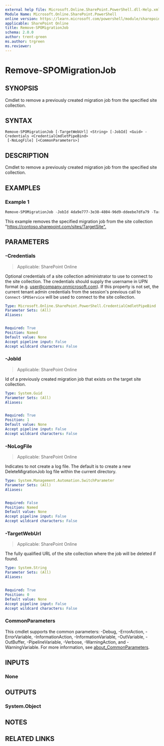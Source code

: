 ```yaml
---
external help file: Microsoft.Online.SharePoint.PowerShell.dll-Help.xml
Module Name: Microsoft.Online.SharePoint.PowerShell
online version: https://learn.microsoft.com/powershell/module/sharepoint-online/remove-spomigrationjob
applicable: SharePoint Online
title: Remove-SPOMigrationJob
schema: 2.0.0
author: trent-green
ms.author: trgreen
ms.reviewer:
---
```


# Remove-SPOMigrationJob

## SYNOPSIS

Cmdlet to remove a previously created migration job from the specified site collection.

## SYNTAX

```
Remove-SPOMigrationJob [-TargetWebUrl] <String> [-JobId] <Guid> -Credentials <CredentialCmdletPipeBind>
 [-NoLogFile] [<CommonParameters>]
```

## DESCRIPTION

Cmdlet to remove a previously created migration job from the specified site collection.

## EXAMPLES

### Example 1

```powershell
Remove-SPOMigrationJob -JobId 4da9e777-3e38-4804-96d9-ddeebe7dfa79 -TargetUrl https://contoso.sharepoint.com/sites/TargetSite
```

This example removes the specified migration job from the site collection "<https://contoso.sharepoint.com/sites/TargetSite".>

## PARAMETERS

### -Credentials

> Applicable: SharePoint Online

Optional credentials of a site collection administrator to use to connect to the site collection. The credentials should supply the username in UPN format (e.g. user@company.onmicrosoft.com). If this property is not set, the current tenant admin credentials from the session's previous call to `Connect-SPOService` will be used to connect to the site collection.

```yaml
Type: Microsoft.Online.SharePoint.PowerShell.CredentialCmdletPipeBind
Parameter Sets: (All)
Aliases:


Required: True
Position: Named
Default value: None
Accept pipeline input: False
Accept wildcard characters: False
```

### -JobId

> Applicable: SharePoint Online

Id of a previously created migration job that exists on the target site collection.

```yaml
Type: System.Guid
Parameter Sets: (All)
Aliases:


Required: True
Position: 1
Default value: None
Accept pipeline input: False
Accept wildcard characters: False
```

### -NoLogFile

> Applicable: SharePoint Online

Indicates to not create a log file. The default is to create a new DeleteMigrationJob log file within the current directory.

```yaml
Type: System.Management.Automation.SwitchParameter
Parameter Sets: (All)
Aliases:


Required: False
Position: Named
Default value: None
Accept pipeline input: False
Accept wildcard characters: False
```

### -TargetWebUrl

> Applicable: SharePoint Online

The fully qualified URL of the site collection where the job will be deleted if found.

```yaml
Type: System.String
Parameter Sets: (All)
Aliases:


Required: True
Position: 0
Default value: None
Accept pipeline input: False
Accept wildcard characters: False
```

### CommonParameters

This cmdlet supports the common parameters: -Debug, -ErrorAction, -ErrorVariable, -InformationAction, -InformationVariable, -OutVariable, -OutBuffer, -PipelineVariable, -Verbose, -WarningAction, and -WarningVariable. For more information, see [about_CommonParameters](https://go.microsoft.com/fwlink/?LinkID=113216).

## INPUTS

### None

## OUTPUTS

### System.Object

## NOTES

## RELATED LINKS
